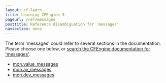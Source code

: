 ```yaml
---
layout: cf-learn
title: Learning CFEngine 3
pageurl: /ref/messages
posttitle: Reference disambiguation for 'messages'
navsection: none
---
```


The term 'messages' could refer to several sections in the documentation. Please choose one below, or
[search the CFEngine documentation for 'messages'](http://cfengine.com/docs/latest/search.html?q=messages).

- [mon.value_messages](http://cfengine.com/docs/latest/reference-special-variables-mon.html#mon-value_messages)
- [mon.av_messages](http://cfengine.com/docs/latest/reference-special-variables-mon.html#mon-av_messages)
- [mon.dev_messages](http://cfengine.com/docs/latest/reference-special-variables-mon.html#mon-dev_messages)
